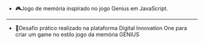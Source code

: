- 🎮Jogo de memória inspirado no jogo Genius em JavaScript.
------------
- 🚀Desafio prático realizado na plataforma Digital Innovation One para criar um game no estilo jogo da memória GENIUS

